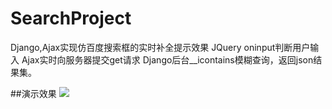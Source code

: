 # SearchProject
Django,Ajax实现仿百度搜索框的实时补全提示效果
    JQuery oninput判断用户输入
    Ajax实时向服务器提交get请求
    Django后台__icontains模糊查询，返回json结果集。

##演示效果
![](https://github.com/LiJunWei/SearchProject/演示效果.gif)
